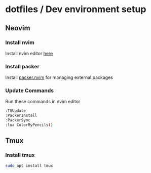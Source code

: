 # dotfiles / Dev environment setup

## Neovim

### Install nvim

Install nvim editor [here](https://neovim.io/)

### Install packer

Install [packer.nvim](https://github.com/wbthomason/packer.nvim) for managing external packages

### Update Commands

Run these commands in nvim editor

```bash
:TSUpdate
:PackerInstall
:PackerSync
:lua ColorMyPencils()
```

## Tmux

### Install tmux

```bash
sudo apt install tmux
```
